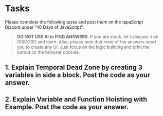 # Tasks

Please complete the following tasks and post them on the tapaScript Discord under "40 Days of JavaScript".

> **DO NOT USE AI to FIND ANSWERS**. If you are stuck, let's discuss it on DISCORD and learn. Also, please note that none of the answers need you to create any UI. Just focus on the logic building and print the output on the browser console.

## 1. Explain Temporal Dead Zone by creating 3 variables in side a block. Post the code as your answer.

## 2. Explain Variable and Function Hoisting with Example. Post the code as your answer.
